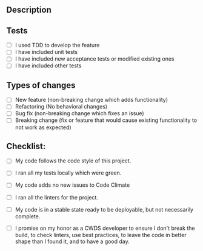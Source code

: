 ## Description
<!--- Provide a description with context for those that don't know what this pull request is about. -->

## Tests
- [ ] I used TDD to develop the feature
- [ ] I have included unit tests
- [ ] I have included new acceptance tests or modified existing ones
- [ ] I have included other tests
<!--- Please indicate why tests were not added. -->

## Types of changes
<!--- What types of changes does your code introduce? Put an `x` in all the boxes that apply: -->
- [ ] New feature (non-breaking change which adds functionality)
- [ ] Refactoring (No behavioral changes)
- [ ] Bug fix (non-breaking change which fixes an issue)
- [ ] Breaking change (fix or feature that would cause existing functionality to not work as expected)

## Checklist:
<!--- Go over all the following points, and put an `x` in all the boxes that apply. -->
<!--- If you're unsure about any of these, don't hesitate to ask. -->
- [ ] My code follows the code style of this project.
- [ ] I ran all my tests locally which were green.
- [ ] My code adds no new issues to Code Climate
- [ ] I ran all the linters for the project.
- [ ] My code is in a stable state ready to be deployable, but not necessarily complete.
- [ ] I promise on my honor as a CWDS developer to ensure I don't break the build, to check linters, use best practices, to leave the code in better shape than I found it, and to have a good day.

